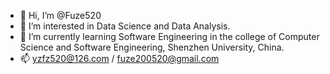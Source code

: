 - 👋 Hi, I’m @Fuze520
- 👀 I’m interested in Data Science and Data Analysis.
- 🌱 I’m currently learning Software Engineering in the college of Computer Science and Software Engineering, Shenzhen University, China.
- 📫 yzfz520@126.com / fuze200520@gmail.com

<!---
Fuze520/Fuze520 is a ✨ special ✨ repository because its `README.md` (this file) appears on your GitHub profile.
You can click the Preview link to take a look at your changes.
--->
